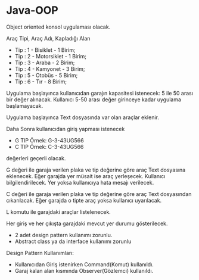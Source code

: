 # Java-OOP
 
Object oriented konsol uygulaması olacak.

Araç Tipi, Araç Adı, Kapladığı Alan
- Tip : 1 - Bisiklet  - 1 Birim;
- Tip : 2 - Motorsiklet - 1 Birim;
- Tip : 3 - Araba - 2 Birim;
- Tip : 4 - Kamyonet - 3 Birim;
- Tip : 5 - Otobüs - 5 Birim;
- Tip : 6 - Tır -  8 Birim;	

Uygulama başlayınca kullanıcıdan garajın kapasitesi istenecek: 5 ile 50 arası bir değer alınacak. Kullanıcı 5-50 arası değer girinceye kadar uygulama başlamayacak.

Uygulama başlayınca Text dosyasında var olan araçlar eklenir.

Daha Sonra kullanıcıdan giriş yapması istenecek
- G TIP Örnek: G-3-43UG566
- C TIP Örnek: C-3-43UG566

değerleri geçerli olacak.

G değeri ile garaja verilen plaka ve tip değerine göre araç Text dosyasına eklenecek. Eğer garajda yer müsait ise araç yerleşecek. Kullanıcı bilgilendirilecek. Yer yoksa kullanıcıya hata mesajı verilecek.

C değeri ile garaja verilen plaka ve tip değerine göre araç Text dosyasından cıkarılacak. Eğer garajda o tipte araç yoksa kullanıcı uyarılacak.

L komutu ile garajdaki araçlar listelenecek.

Her giriş ve her çıkışta garajdaki mevcut yer durumu gösterilecek.

- 2 adet design pattern kullanımı zorunlu.
- Abstract class ya da interface kullanımı zorunlu

Design Pattern Kullanımları:
- Kullanıcıdan Giriş istenirken Command(Komut) kullanıldı.
- Garaj kalan alan kısmında Observer(Gözlemci) kullanıldı.
